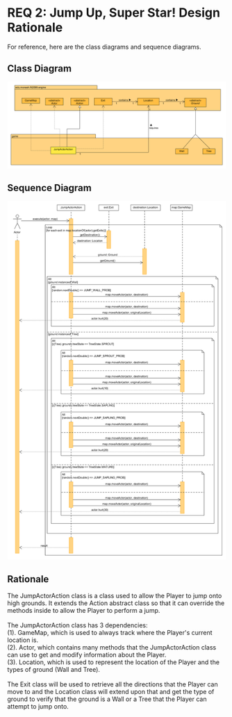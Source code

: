 # REQ 2: Jump Up, Super Star! Design Rationale

For reference, here are the class diagrams and sequence diagrams.

## Class Diagram

![req2 class diagram](./REQ2_class.png "REQ2 Class Diagram")

## Sequence Diagram

![req2 sequence diagram](./REQ2_sequence.png "REQ2 Sequence Diagram")

## Rationale

The JumpActorAction class is a class used to allow the Player to jump onto
high grounds. It extends the Action abstract class so that it can override 
the methods inside to allow the Player to perform a jump.</br></br>
The JumpActorAction class has 3 dependencies: </br>
(1). GameMap, which is used to always track where the Player's current 
location is. </br>
(2). Actor, which contains many methods that the JumpActorAction class 
can use to get and modify information about the Player. </br>
(3). Location, which is used to represent the location of the Player and 
the types of ground (Wall and Tree).</br></br>
The Exit class will be used to retrieve all the directions that the Player
can move to and the Location class will extend upon that and get the type
of ground to verify that the ground is a Wall or a Tree that the Player
can attempt to jump onto.




